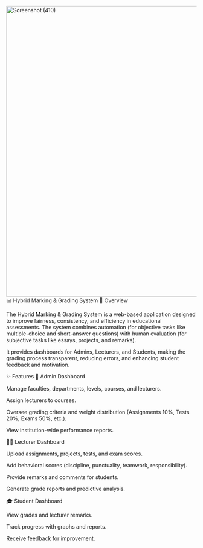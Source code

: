 <img width="1366" height="768" alt="Screenshot (410)" src="https://github.com/user-attachments/assets/03961f17-dd09-4354-916e-d6939c7c9abb" />📊 Hybrid Marking & Grading System
📖 Overview

The Hybrid Marking & Grading System is a web-based application designed to improve fairness, consistency, and efficiency in educational assessments. The system combines automation (for objective tasks like multiple-choice and short-answer questions) with human evaluation (for subjective tasks like essays, projects, and remarks).

It provides dashboards for Admins, Lecturers, and Students, making the grading process transparent, reducing errors, and enhancing student feedback and motivation.

✨ Features
🔑 Admin Dashboard

Manage faculties, departments, levels, courses, and lecturers.

Assign lecturers to courses.

Oversee grading criteria and weight distribution (Assignments 10%, Tests 20%, Exams 50%, etc.).

View institution-wide performance reports.

👨‍🏫 Lecturer Dashboard

Upload assignments, projects, tests, and exam scores.

Add behavioral scores (discipline, punctuality, teamwork, responsibility).

Provide remarks and comments for students.

Generate grade reports and predictive analysis.

🎓 Student Dashboard

View grades and lecturer remarks.

Track progress with graphs and reports.

Receive feedback for improvement.
